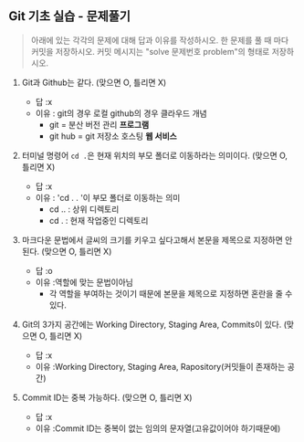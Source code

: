 ## Git 기초 실습 - 문제풀기

> 아래에 있는 각각의 문제에 대해 답과 이유를 작성하시오.
> 한 문제를 풀 때 마다 커밋을 저장하시오. 커밋 메시지는 "solve 문제번호 problem"의 형태로 저장하시오.



1. Git과 Github는 같다. (맞으면 O, 틀리면 X)

   - 답 :x
   - 이유 : git의 경우 로컬 github의 경우 클라우드 개념
      - git = 분산 버전 관리 **프로그램**
      - git hub = git 저장소 호스팅 **웹 서비스**

   

2. 터미널 명령어 `cd .`은 현재 위치의 부모 폴더로 이동하라는 의미이다. (맞으면 O, 틀리면 X)

   - 답 :x
   - 이유 : 'cd . . '이 부모 폴더로 이동하는 의미
       - cd .. : 상위 디렉토리
       - cd . :  현재 작업중인 디렉토리



3. 마크다운 문법에서 글씨의 크기를 키우고 싶다고해서 본문을 제목으로 지정하면 안된다. (맞으면 O, 틀리면 X)
   - 답 :o
   - 이유 :역할에 맞는 문법이아님
       - 각 역할을 부여하는 것이기 때문에 본문을 제목으로 지정하면 혼란을 줄 수 있다.



4. Git의 3가지 공간에는 Working Directory, Staging Area, Commits이 있다. (맞으면 O, 틀리면 X)
   - 답 :x
   - 이유 :Working Directory, Staging Area, Rapository(커밋들이 존재하는 공간)



5. Commit ID는 중복 가능하다. (맞으면 O, 틀리면 X)
   - 답 :x
   - 이유 :Commit ID는 중복이 없는 임의의 문자열(고유값이어야 하기때문에)